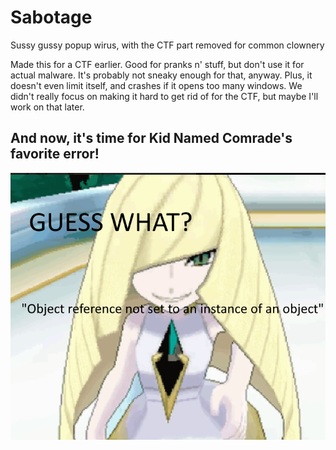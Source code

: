# Sabotage
Sussy gussy popup wirus, with the CTF part removed for common clownery

Made this for a CTF earlier. Good for pranks n' stuff, but don't use it for actual malware.
It's probably not sneaky enough for that, anyway. Plus, it doesn't even limit itself, and
crashes if it opens too many windows. We didn't really focus on making it hard to get rid
of for the CTF, but maybe I'll work on that later.

## And now, it's time for Kid Named Comrade's favorite error!

![sussy jerma](./memes/lusa-cs.png)
